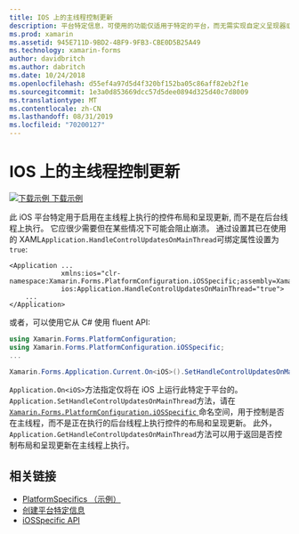 ```yaml
---
title: IOS 上的主线程控制更新
description: 平台特定信息，可使用的功能仅适用于特定的平台，而无需实现自定义呈现器或效果。 本文介绍如何使用特定于 iOS 平台的, 使控制布局和呈现更新能够在主线程上执行。
ms.prod: xamarin
ms.assetid: 945E711D-9BD2-4BF9-9FB3-CBE0D5B25A49
ms.technology: xamarin-forms
author: davidbritch
ms.author: dabritch
ms.date: 10/24/2018
ms.openlocfilehash: d55ef4a97d5d4f320bf152ba05c86aff82eb2f1e
ms.sourcegitcommit: 1e3a0d853669dcc57d5dee0894d325d40c7d8009
ms.translationtype: MT
ms.contentlocale: zh-CN
ms.lasthandoff: 08/31/2019
ms.locfileid: "70200127"
---
```

# <a name="main-thread-control-updates-on-ios"></a>IOS 上的主线程控制更新

[![下载示例](~/media/shared/download.png) 下载示例](https://docs.microsoft.com/samples/xamarin/xamarin-forms-samples/userinterface-platformspecifics)

此 iOS 平台特定用于启用在主线程上执行的控件布局和呈现更新, 而不是在后台线程上执行。 它应很少需要但在某些情况下可能会阻止崩溃。 通过设置其已在使用的 XAML`Application.HandleControlUpdatesOnMainThread`可绑定属性设置为`true`:

```xaml
<Application ...
             xmlns:ios="clr-namespace:Xamarin.Forms.PlatformConfiguration.iOSSpecific;assembly=Xamarin.Forms.Core"
             ios:Application.HandleControlUpdatesOnMainThread="true">
    ...
</Application>
```

或者，可以使用它从 C# 使用 fluent API:

```csharp
using Xamarin.Forms.PlatformConfiguration;
using Xamarin.Forms.PlatformConfiguration.iOSSpecific;
...

Xamarin.Forms.Application.Current.On<iOS>().SetHandleControlUpdatesOnMainThread(true);
```

`Application.On<iOS>`方法指定仅将在 iOS 上运行此特定于平台的。 `Application.SetHandleControlUpdatesOnMainThread`方法，请在[ `Xamarin.Forms.PlatformConfiguration.iOSSpecific` ](xref:Xamarin.Forms.PlatformConfiguration.iOSSpecific)命名空间，用于控制是否在主线程，而不是正在执行的后台线程上执行控件的布局和呈现更新。 此外，`Application.GetHandleControlUpdatesOnMainThread`方法可以用于返回是否控制布局和呈现更新在主线程上执行。

## <a name="related-links"></a>相关链接

- [PlatformSpecifics （示例）](https://docs.microsoft.com/samples/xamarin/xamarin-forms-samples/userinterface-platformspecifics)
- [创建平台特定信息](~/xamarin-forms/platform/platform-specifics/index.md#creating-platform-specifics)
- [iOSSpecific API](xref:Xamarin.Forms.PlatformConfiguration.iOSSpecific)

